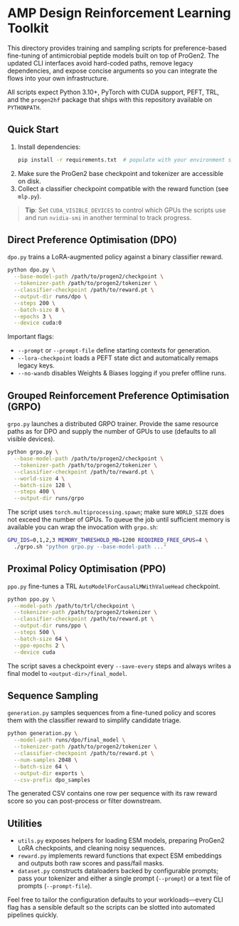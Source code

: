 # AMP Design Reinforcement Learning Toolkit

This directory provides training and sampling scripts for preference-based fine-tuning
of antimicrobial peptide models built on top of ProGen2. The updated CLI interfaces
avoid hard-coded paths, remove legacy dependencies, and expose concise arguments so
you can integrate the flows into your own infrastructure.

All scripts expect Python 3.10+, PyTorch with CUDA support, PEFT, TRL, and the
`progen2hf` package that ships with this repository available on `PYTHONPATH`.

## Quick Start

1. Install dependencies:
   ```bash
   pip install -r requirements.txt  # populate with your environment specifics
   ```
2. Make sure the ProGen2 base checkpoint and tokenizer are accessible on disk.
3. Collect a classifier checkpoint compatible with the reward function (see `mlp.py`).

> **Tip**: Set `CUDA_VISIBLE_DEVICES` to control which GPUs the scripts use and
> run `nvidia-smi` in another terminal to track progress.

## Direct Preference Optimisation (DPO)

`dpo.py` trains a LoRA-augmented policy against a binary classifier reward.

```bash
python dpo.py \
  --base-model-path /path/to/progen2/checkpoint \
  --tokenizer-path /path/to/progen2/tokenizer \
  --classifier-checkpoint /path/to/reward.pt \
  --output-dir runs/dpo \
  --steps 200 \
  --batch-size 8 \
  --epochs 3 \
  --device cuda:0
```

Important flags:

- `--prompt` or `--prompt-file` define starting contexts for generation.
- `--lora-checkpoint` loads a PEFT state dict and automatically remaps legacy keys.
- `--no-wandb` disables Weights & Biases logging if you prefer offline runs.

## Grouped Reinforcement Preference Optimisation (GRPO)

`grpo.py` launches a distributed GRPO trainer. Provide the same resource paths as
for DPO and supply the number of GPUs to use (defaults to all visible devices).

```bash
python grpo.py \
  --base-model-path /path/to/progen2/checkpoint \
  --tokenizer-path /path/to/progen2/tokenizer \
  --classifier-checkpoint /path/to/reward.pt \
  --world-size 4 \
  --batch-size 128 \
  --steps 400 \
  --output-dir runs/grpo
```

The script uses `torch.multiprocessing.spawn`; make sure `WORLD_SIZE` does not exceed
the number of GPUs. To queue the job until sufficient memory is available you can
wrap the invocation with `grpo.sh`:

```bash
GPU_IDS=0,1,2,3 MEMORY_THRESHOLD_MB=1200 REQUIRED_FREE_GPUS=4 \
  ./grpo.sh "python grpo.py --base-model-path ..."
```

## Proximal Policy Optimisation (PPO)

`ppo.py` fine-tunes a TRL `AutoModelForCausalLMWithValueHead` checkpoint.

```bash
python ppo.py \
  --model-path /path/to/trl/checkpoint \
  --tokenizer-path /path/to/progen2/tokenizer \
  --classifier-checkpoint /path/to/reward.pt \
  --output-dir runs/ppo \
  --steps 500 \
  --batch-size 64 \
  --ppo-epochs 2 \
  --device cuda
```

The script saves a checkpoint every `--save-every` steps and always writes a final
model to `<output-dir>/final_model`.

## Sequence Sampling

`generation.py` samples sequences from a fine-tuned policy and scores them with the
classifier reward to simplify candidate triage.

```bash
python generation.py \
  --model-path runs/dpo/final_model \
  --tokenizer-path /path/to/progen2/tokenizer \
  --classifier-checkpoint /path/to/reward.pt \
  --num-samples 2048 \
  --batch-size 64 \
  --output-dir exports \
  --csv-prefix dpo_samples
```

The generated CSV contains one row per sequence with its raw reward score so you
can post-process or filter downstream.

## Utilities

- `utils.py` exposes helpers for loading ESM models, preparing ProGen2 LoRA
  checkpoints, and cleaning noisy sequences.
- `reward.py` implements reward functions that expect ESM embeddings and outputs
  both raw scores and pass/fail masks.
- `dataset.py` constructs dataloaders backed by configurable prompts; pass your
  tokenizer and either a single prompt (`--prompt`) or a text file of prompts
  (`--prompt-file`).

Feel free to tailor the configuration defaults to your workloads—every CLI flag has
a sensible default so the scripts can be slotted into automated pipelines quickly.
